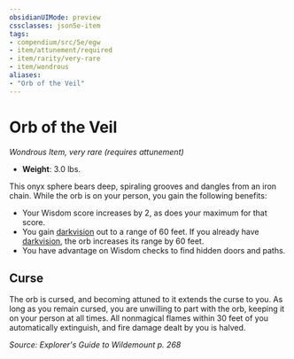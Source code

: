```yaml
---
obsidianUIMode: preview
cssclasses: json5e-item
tags:
- compendium/src/5e/egw
- item/attunement/required
- item/rarity/very-rare
- item/wondrous
aliases: 
- "Orb of the Veil"
---
```

# Orb of the Veil
*Wondrous Item, very rare (requires attunement)*  

- **Weight**: 3.0 lbs.

This onyx sphere bears deep, spiraling grooves and dangles from an iron chain. While the orb is on your person, you gain the following benefits:

- Your Wisdom score increases by 2, as does your maximum for that score.  
- You gain [darkvision](/Systems/5e/rules/senses.md#darkvision) out to a range of 60 feet. If you already have [darkvision](/Systems/5e/rules/senses.md#darkvision), the orb increases its range by 60 feet.  
- You have advantage on Wisdom checks to find hidden doors and paths.  

## Curse

The orb is cursed, and becoming attuned to it extends the curse to you. As long as you remain cursed, you are unwilling to part with the orb, keeping it on your person at all times. All nonmagical flames within 30 feet of you automatically extinguish, and fire damage dealt by you is halved.

*Source: Explorer's Guide to Wildemount p. 268*